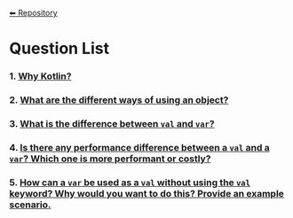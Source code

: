 [⬅ Repository](./README.md)

# Question List
  ### 1. [Why Kotlin?](https://github.com/bengisusaahin/KotlinInterviewQuestions)
  ### 2. [What are the different ways of using an object?](https://github.com/bengisusaahin/KotlinInterviewQuestions)
  ### 3. [What is the difference between `val` and `var`?](https://github.com/bengisusaahin/KotlinInterviewQuestions)
  ### 4. [Is there any performance difference between a `val` and a `var`? Which one is more performant or costly?](https://github.com/bengisusaahin/KotlinInterviewQuestions)
  ### 5. [How can a `var` be used as a `val` without using the `val` keyword? Why would you want to do this? Provide an example scenario.](https://github.com/bengisusaahin/KotlinInterviewQuestions)



